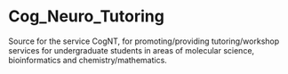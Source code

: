 # Cog_Neuro_Tutoring
Source for the service CogNT, for promoting/providing tutoring/workshop services for undergraduate students in areas of molecular science, bioinformatics and chemistry/mathematics.
